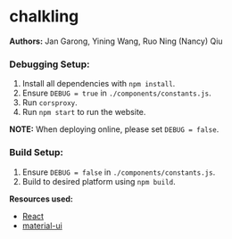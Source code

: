 # chalkling
**Authors:** Jan Garong, Yining Wang, Ruo Ning (Nancy) Qiu

### Debugging Setup:
1. Install all dependencies with ``npm install``.
2. Ensure ``DEBUG = true`` in ``./components/constants.js``.
3. Run ``corsproxy``.
4. Run ``npm start`` to run the website.

**NOTE:** When deploying online, please set ``DEBUG = false``.

### Build Setup:
1. Ensure ``DEBUG = false`` in ``./components/constants.js``.
2. Build to desired platform using ``npm build``.

**Resources used:**
* [React](https://reactjs.org/)
* [material-ui](https://material-ui.com/)
